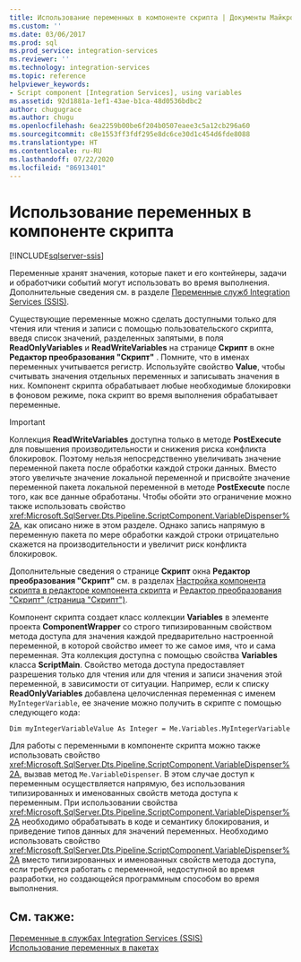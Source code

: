 ```yaml
---
title: Использование переменных в компоненте скрипта | Документы Майкрософт
ms.custom: ''
ms.date: 03/06/2017
ms.prod: sql
ms.prod_service: integration-services
ms.reviewer: ''
ms.technology: integration-services
ms.topic: reference
helpviewer_keywords:
- Script component [Integration Services], using variables
ms.assetid: 92d1881a-1ef1-43ae-b1ca-48d0536bdbc2
author: chugugrace
ms.author: chugu
ms.openlocfilehash: 6ea2259b00be6f204b0507eaee3c5a12cb296a60
ms.sourcegitcommit: c8e1553ff3fdf295e8dc6ce30d1c454d6fde8088
ms.translationtype: HT
ms.contentlocale: ru-RU
ms.lasthandoff: 07/22/2020
ms.locfileid: "86913401"
---
```

# <a name="using-variables-in-the-script-component"></a>Использование переменных в компоненте скрипта

[!INCLUDE[sqlserver-ssis](../../../includes/applies-to-version/sqlserver-ssis.md)]


  Переменные хранят значения, которые пакет и его контейнеры, задачи и обработчики событий могут использовать во время выполнения. Дополнительные сведения см. в разделе [Переменные служб Integration Services (SSIS)](../../../integration-services/integration-services-ssis-variables.md).  
  
 Существующие переменные можно сделать доступными только для чтения или чтения и записи с помощью пользовательского скрипта, введя список значений, разделенных запятыми, в поля **ReadOnlyVariables** и **ReadWriteVariables** на странице **Скрипт** в окне **Редактор преобразования "Скрипт"** . Помните, что в именах переменных учитывается регистр. Используйте свойство **Value**, чтобы считывать значения отдельных переменных и записывать значения в них. Компонент скрипта обрабатывает любые необходимые блокировки в фоновом режиме, пока скрипт во время выполнения обрабатывает переменные.  
  
> [!IMPORTANT]  
>  Коллекция **ReadWriteVariables** доступна только в методе **PostExecute** для повышения производительности и снижения риска конфликта блокировок. Поэтому нельзя непосредственно увеличивать значение переменной пакета после обработки каждой строки данных. Вместо этого увеличьте значение локальной переменной и присвойте значение переменной пакета локальной переменной в методе **PostExecute** после того, как все данные обработаны. Чтобы обойти это ограничение можно также использовать свойство <xref:Microsoft.SqlServer.Dts.Pipeline.ScriptComponent.VariableDispenser%2A>, как описано ниже в этом разделе. Однако запись напрямую в переменную пакета по мере обработки каждой строки отрицательно скажется на производительности и увеличит риск конфликта блокировок.  
  
 Дополнительные сведения о странице **Скрипт** окна **Редактор преобразования "Скрипт"** см. в разделах [Настройка компонента скрипта в редакторе компонента скрипта](../../../integration-services/extending-packages-scripting/data-flow-script-component/configuring-the-script-component-in-the-script-component-editor.md) и [Редактор преобразования "Скрипт" (страница "Скрипт")](../../../integration-services/data-flow/transformations/script-transformation-editor-script-page.md).  
  
 Компонент скрипта создает класс коллекции **Variables** в элементе проекта **ComponentWrapper** со строго типизированным свойством метода доступа для значения каждой предварительно настроенной переменной, в которой свойство имеет то же самое имя, что и сама переменная. Эта коллекция доступна с помощью свойства **Variables** класса **ScriptMain**. Свойство метода доступа предоставляет разрешения только для чтения или для чтения и записи значения этой переменной, в зависимости от ситуации. Например, если к списку **ReadOnlyVariables** добавлена целочисленная переменная с именем `MyIntegerVariable`, ее значение можно получить в скрипте с помощью следующего кода:  
  
 `Dim myIntegerVariableValue As Integer = Me.Variables.MyIntegerVariable`  
  
 Для работы с переменными в компоненте скрипта можно также использовать свойство <xref:Microsoft.SqlServer.Dts.Pipeline.ScriptComponent.VariableDispenser%2A>, вызвав метод `Me.VariableDispenser`. В этом случае доступ к переменным осуществляется напрямую, без использования типизированных и именованных свойств метода доступа к переменным. При использовании свойства <xref:Microsoft.SqlServer.Dts.Pipeline.ScriptComponent.VariableDispenser%2A> необходимо обрабатывать в коде и семантику блокирования, и приведение типов данных для значений переменных. Необходимо использовать свойство <xref:Microsoft.SqlServer.Dts.Pipeline.ScriptComponent.VariableDispenser%2A> вместо типизированных и именованных свойств метода доступа, если требуется работать с переменной, недоступной во время разработки, но создающейся программным способом во время выполнения.  
  
## <a name="see-also"></a>См. также:  
 [Переменные в службах Integration Services (SSIS)](../../../integration-services/integration-services-ssis-variables.md)   
 [Использование переменных в пакетах](https://msdn.microsoft.com/library/7742e92d-46c5-4cc4-b9a3-45b688ddb787)  
  
  
